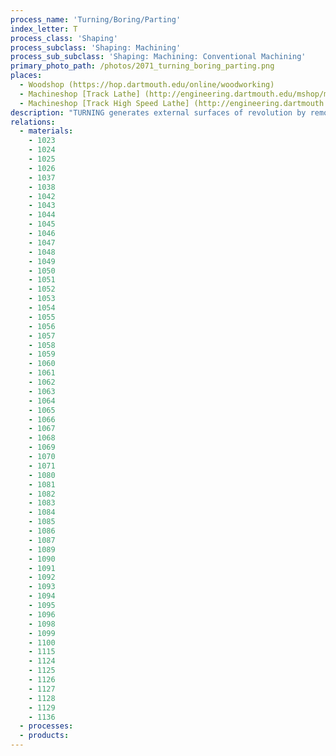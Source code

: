 ```yaml
---
process_name: 'Turning/Boring/Parting'
index_letter: T
process_class: 'Shaping'
process_subclass: 'Shaping: Machining'
process_sub_subclass: 'Shaping: Machining: Conventional Machining'
primary_photo_path: /photos/2071_turning_boring_parting.png
places: 
  - Woodshop (https://hop.dartmouth.edu/online/woodworking)
  - Machineshop [Track Lathe] (http://engineering.dartmouth.edu/mshop/machines/trak-trl-1630sx.html)
  - Machineshop [Track High Speed Lathe] (http://engineering.dartmouth.edu/mshop/machines/trak-trl-1630hssx.html)
description: "TURNING generates external surfaces of revolution by removing material from a rotating workpiece with a single-tipped cutting tool. The workpiece is gripped in a chuck mounted in a lathe that provides the rotary motion. BORING is this same action applied to internal surfaces of revolution. It is the most commonly used process for enlarging or finishing holes or other circular contours. Although most boring operations are done on simple, straight-through holes (ranging upward in diameter from about 6 mm), tooling can be designed for boring blind holes, holes with bottle-shaped configurations and bores with steps, undercuts, and counterbores. Boring is used after drilling to increase dimensional accuracy and finish, and for finishing holes too large to be produced economically by drilling, such as large cored holes in castings or large pierced holes in forgings. PARTING is the separation of a turned object from the stock from which it was made by turning the section down to zero."
relations: 
  - materials: 
    - 1023
    - 1024
    - 1025
    - 1026
    - 1037
    - 1038
    - 1042
    - 1043
    - 1044
    - 1045
    - 1046
    - 1047
    - 1048
    - 1049
    - 1050
    - 1051
    - 1052
    - 1053
    - 1054
    - 1055
    - 1056
    - 1057
    - 1058
    - 1059
    - 1060
    - 1061
    - 1062
    - 1063
    - 1064
    - 1065
    - 1066
    - 1067
    - 1068
    - 1069
    - 1070
    - 1071
    - 1080
    - 1081
    - 1082
    - 1083
    - 1084
    - 1085
    - 1086
    - 1087
    - 1089
    - 1090
    - 1091
    - 1092
    - 1093
    - 1094
    - 1095
    - 1096
    - 1098
    - 1099
    - 1100
    - 1115
    - 1124
    - 1125
    - 1126
    - 1127
    - 1128
    - 1129
    - 1136
  - processes: 
  - products: 
---
```

